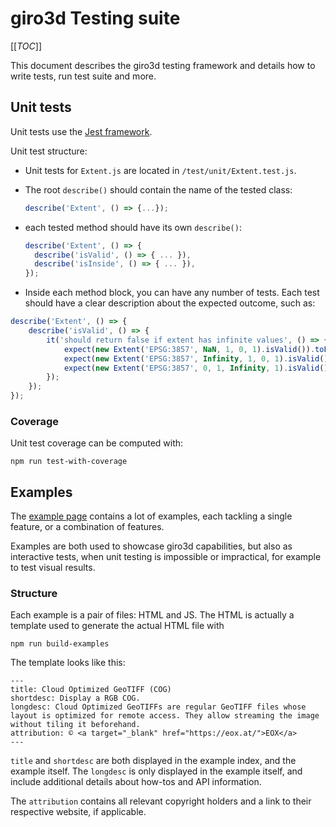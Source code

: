 # giro3d Testing suite

[[_TOC_]]

This document describes the giro3d testing framework and details how to write tests, run test suite and more.

## Unit tests

Unit tests use the [Jest framework](https://jestjs.io/).

Unit test structure:

- Unit tests for `Extent.js` are located in `/test/unit/Extent.test.js`.
- The root `describe()` should contain the name of the tested class:

  ```js
  describe('Extent', () => {...});
  ```

- each tested method should have its own `describe()`:

  ```js
  describe('Extent', () => {
    describe('isValid', () => { ... }),
    describe('isInside', () => { ... }),
  });
  ```

- Inside each method block, you can have any number of tests. Each test should have a clear description about the expected outcome, such as:

```js
describe('Extent', () => {
    describe('isValid', () => {
        it('should return false if extent has infinite values', () => {
            expect(new Extent('EPSG:3857', NaN, 1, 0, 1).isValid()).toEqual(false);
            expect(new Extent('EPSG:3857', Infinity, 1, 0, 1).isValid()).toEqual(false);
            expect(new Extent('EPSG:3857', 0, 1, Infinity, 1).isValid()).toEqual(false);
        });
    });
});
```

### Coverage

Unit test coverage can be computed with:

```shell
npm run test-with-coverage
```

## Examples

The [example page](https://giro3d.org/examples/) contains a lot of examples, each tackling a single feature, or a combination of features.

Examples are both used to showcase giro3d capabilities, but also as interactive tests, when unit testing is impossible or impractical, for example to test visual results.

### Structure

Each example is a pair of files: HTML and JS. The HTML is actually a template used to generate the actual HTML file with

```shell
npm run build-examples
```

The template looks like this:

```plain
---
title: Cloud Optimized GeoTIFF (COG)
shortdesc: Display a RGB COG.
longdesc: Cloud Optimized GeoTIFFs are regular GeoTIFF files whose layout is optimized for remote access. They allow streaming the image without tiling it beforehand.
attribution: © <a target="_blank" href="https://eox.at/">EOX</a>
---
```

`title` and `shortdesc` are both displayed in the example index, and the example itself. The `longdesc` is only displayed in the example itself, and include additional details about how-tos and API information.

The `attribution` contains all relevant copyright holders and a link to their respective website, if applicable.